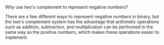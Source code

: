 Why use two's complement to represent negative numbers?

There are a few different ways to represent negative numbers in binary, but the two's complement system has the advantage that arithmetic operations such as addition, subtraction, and multiplication can be performed in the same way as the positive numbers, which makes these operations easier to implement.